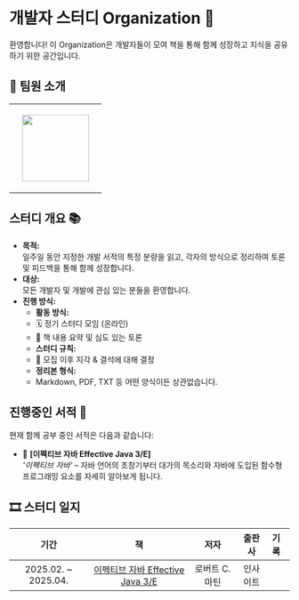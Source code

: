 # 개발자 스터디 Organization 🚀

환영합니다! 이 Organization은 개발자들이 모여 책을 통해 함께 성장하고 지식을 공유하기 위한 공간입니다.

## 👋 팀원 소개

<table>
  <tr height="160px">
    <th align="center" width="150px">
      <a href="https://github.com/23MinL"><img height="120px" width="120px" src="https://avatars.githubusercontent.com/u/195278357?s=400&u=e2e1ce6e68df527a2292a7b59efb0831a7277f0d&v=4"/>
    </th>
  </tr>
</table>

## 스터디 개요 📚

- **목적:**  
  일주일 동안 지정한 개발 서적의 특정 분량을 읽고, 각자의 방식으로 정리하여 토론 및 피드백을 통해 함께 성장합니다.
- **대상:**  
  모든 개발자 및 개발에 관심 있는 분들을 환영합니다.
- **진행 방식:**
  - **활동 방식:**
  - 🗓️ 정기 스터디 모임 (온라인)
  - 📑 책 내용 요약 및 심도 있는 토론
  - **스터디 규칙:**
  - 🚨 모집 이후 지각 & 결석에 대해 결정
  - **정리본 형식:**
  - Markdown, PDF, TXT 등 어떤 양식이든 상관없습니다.

## 진행중인 서적 📖

현재 함께 공부 중인 서적은 다음과 같습니다:

- 📘 **[이펙티브 자바 Effective Java 3/E]**  
  _'이펙티브 자바'_ – 자바 언어의 초창기부터 대가의 목소리와 자바에 도입된 함수형 프로그래밍 요소를 자세히 알아보게 됩니다.

## 🎞 스터디 일지

|        기간         |                                            책                                            |      저자      |  출판사  | 기록 |
| :-----------------: | :--------------------------------------------------------------------------------------: | :------------: | :------: | :--- |
| 2025.02. ~ 2025.04. | [이펙티브 자바 Effective Java 3/E](https://product.kyobobook.co.kr/detail/S000001033066) | 로버트 C. 마틴 | 인사이트 |      |
